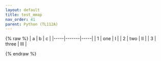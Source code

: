```yaml
---
layout: default
title: test_mmap
nav_order: 41
parent: Python (TL112A)
---
```

{% raw %}
| a   | b     | c   |
|-----|-------|-----|
| 1   | one   | I   |
| 2   | two   | II  |
| 3   | three | III |

{% endraw %}